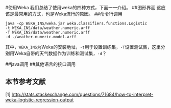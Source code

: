 #使用Weka
我们总结了使用weka的四种方式，下面一一介绍。
##图形界面
这应该是最常用的方式，也是Weka流行的原因。
##命令行调用

```
java -cp WEKA_INS/weka.jar weka.classifiers.functions.Logistic 
-t WEKA_INS/data/weather.numeric.arff 
-T WEKA_INS/data/weather.numeric.arff 
-d ./weather.numeric.model.arff
```
其中，`WEKA_INS`为Weka的安装地址，`-t`用于设置训练集，`-T`设置测试集，这里分别用Weka自带的天气数据作为训练和测试集，`-d`？


##java调用
##其他语言的接口调用

## 本节参考文献
[1] http://stats.stackexchange.com/questions/71684/how-to-interpret-weka-logistic-regression-output